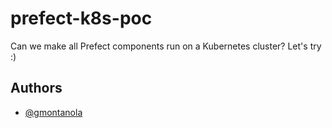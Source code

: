 # prefect-k8s-poc

Can we make all Prefect components run on a Kubernetes cluster? Let's try :)

## Authors

- [@gmontanola](https://www.github.com/gmontanola)

